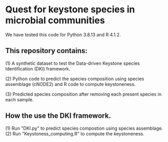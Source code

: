 # Quest for keystone species in microbial communities 
We have tested this code for Python 3.8.13 and R 4.1.2.

## This repository contains:
(1) A synthetic dataset to test the Data-driven Keystone species Identification (DKI) framework.

(2) Python code to predict the species composition using species assemblage (cNODE2) and R code to compute keystoneness.

(3) Predicted species composition after removing each present species in each sample.

## How the use the DKI framework.
(1) Run "DKI.py" to predict species compostion using species assemblage.
(2) Run "Keystoness_computing.R" to compute the keystoneness.

